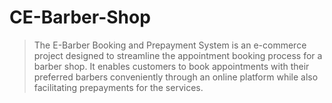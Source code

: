 # CE-Barber-Shop
> The E-Barber Booking and Prepayment System is an e-commerce project designed to streamline the appointment booking process for a barber shop. It enables customers to book appointments with their preferred barbers conveniently through an online platform while also facilitating prepayments for the services. 

